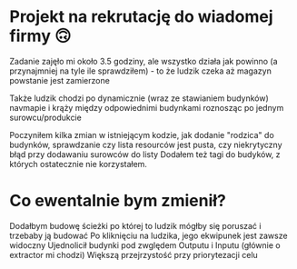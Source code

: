 # Projekt na rekrutację do wiadomej firmy 🙃

Zadanie zajęło mi około 3.5 godziny, ale wszystko działa jak powinno (a przynajmniej na tyle ile sprawdziłem) - to że ludzik czeka aż magazyn powstanie jest zamierzone 

Także ludzik chodzi po dynamicznie (wraz ze stawianiem budynków) navmapie i krąży między odpowiednimi budynkami roznosząc po jednym surowcu/produkcie

Poczyniłem kilka zmian w istniejącym kodzie, jak dodanie "rodzica" do budynków, sprawdzanie czy lista resourców jest pusta, czy niekrytyczny błąd przy dodawaniu surowców do listy
Dodałem też tagi do budyków, z których ostatecznie nie korzystałem.

# Co ewentalnie bym zmienił?
Dodałbym budowę ścieżki po której to ludzik mógłby się poruszać i trzebaby ją budować
Po kliknięciu na ludzika, jego ekwipunek jest zawsze widoczny
Ujednolicił budynki pod zwględem Outputu i Inputu (głównie o extractor mi chodzi)
Większą przejrzystość przy priorytezacji celu
